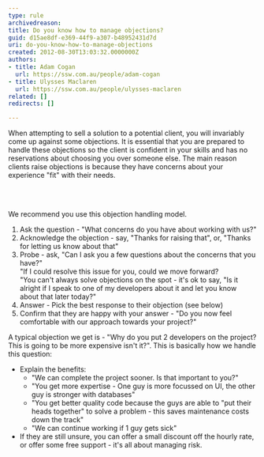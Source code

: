 ```yaml
---
type: rule
archivedreason: 
title: Do you know how to manage objections?
guid: d15ae8df-e369-44f9-a307-b48952431d7d
uri: do-you-know-how-to-manage-objections
created: 2012-08-30T13:03:32.0000000Z
authors:
- title: Adam Cogan
  url: https://ssw.com.au/people/adam-cogan
- title: Ulysses Maclaren
  url: https://ssw.com.au/people/ulysses-maclaren
related: []
redirects: []

---
```



<p>​When attempting to sell a solution to a potential client, you will invariably come
                    up against some objections. It is essential that you are prepared to handle these
                    objections so the client is confident in your skills and has no reservations about
                    choosing you over someone else. The main reason clients raise objections is because
                    they have concerns about your experience &quot;fit&quot; with their needs.<br></p>
<br><excerpt class='endintro'></excerpt><br>
<p>
                    We recommend you use this objection handling model.</p>
                <ol>
                    <li>Ask the question - &quot;What concerns do you have about working with us?&quot;</li>
                    <li>Acknowledge the objection - say, &quot;Thanks for raising that&quot;, or, &quot;Thanks for letting
                        us know about that&quot;</li>
                    <li>Probe - ask, &quot;Can I ask you a few questions about the concerns that you have?&quot;<br>&quot;If I could resolve this issue for you, could we move forward?<br>&quot;You can't always solve objections on the spot - it's ok to say, &quot;Is it alright if I&#160;speak to one of my developers about it and let you know about that later&#160;today?&quot;</li>
                    <li>Answer - Pick the best response to their objection (see below)</li>
                    <li>Confirm that they are happy with your answer - &quot;Do you now feel comfortable with
                        our approach towards your project?&quot;</li>
                </ol>
                <p>
                    A typical objection we get is - &quot;Why do you
                    put 2 developers on the project? This is going to be more expensive isn't it?&quot;.
                    This is basically how we handle this question&#58;
                </p>
                <ul>
                    <li>Explain the benefits&#58;
                    <ul>
                        <li>&quot;We can complete the project sooner. Is that important to you?&quot;</li>
                        <li>&quot;You get more expertise - One guy is more focussed on UI, the other guy is stronger
                            with databases&quot;</li>
                        <li>&quot;You get better quality code because the guys are able to &quot;put their heads together&quot;
                            to solve a problem - this saves maintenance costs down the track&quot;</li>
                        <li>&quot;We can continue working if 1 guy gets sick&quot;</li>
                    </ul>
</li>
                    <li>If they are still unsure, you can offer a small discount off the hourly rate, or
                        offer some free support - it's all about managing risk.​</li>
                </ul>


